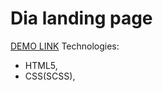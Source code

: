 # Dia landing page
[DEMO LINK](https://yaroslavmakarov.github.io/layout_dia/)
Technologies:
* HTML5,
* CSS(SCSS),
